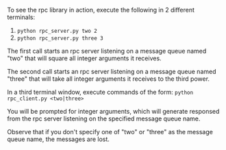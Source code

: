 To see the rpc library in action, execute the following in 2 different terminals:

1. `python rpc_server.py two 2`
2. `python rpc_server.py three 3`

The first call starts an rpc server listening on a message queue named "two"
that will square all integer arguments it receives. 

The second call starts an rpc server listening on a message queue named "three"
that will take all integer arguments it receives to the third power.

In a third terminal window, execute commands of the form:
   `python rpc_client.py <two|three>` 

You will be prompted for integer arguments, which will generate responsed from the 
rpc server listening on the specified message queue name.

Observe that if you don't specify one of "two" or "three" as the message queue name,
the messages are lost.
